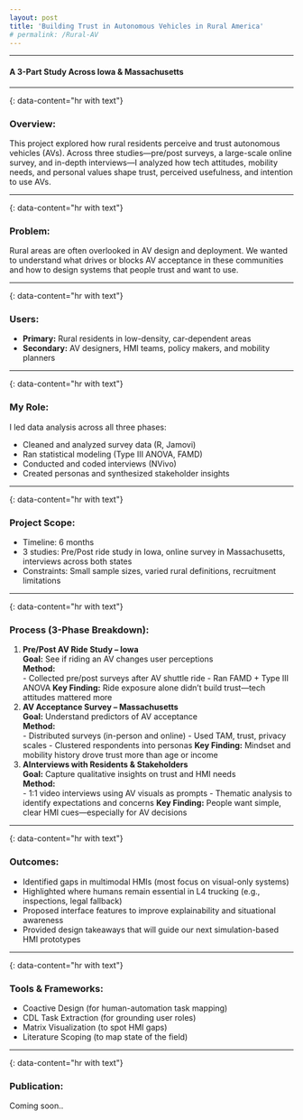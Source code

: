 ```yaml
---
layout: post
title: 'Building Trust in Autonomous Vehicles in Rural America'
# permalink: /Rural-AV
---
```

---
#### A 3-Part Study Across Iowa & Massachusetts
---
{: data-content="hr with text"}
### Overview:

This project explored how rural residents perceive and trust autonomous vehicles (AVs). Across three studies—pre/post surveys, a large-scale online survey, and in-depth interviews—I analyzed how tech attitudes, mobility needs, and personal values shape trust, perceived usefulness, and intention to use AVs.

---
{: data-content="hr with text"}
### Problem:

Rural areas are often overlooked in AV design and deployment. We wanted to understand what drives or blocks AV acceptance in these communities and how to design systems that people trust and want to use.

---
{: data-content="hr with text"}
### Users:

- **Primary:** Rural residents in low-density, car-dependent areas
- **Secondary:** AV designers, HMI teams, policy makers, and mobility planners

---
{: data-content="hr with text"}
### My Role:

I led data analysis across all three phases:
- Cleaned and analyzed survey data (R, Jamovi)
- Ran statistical modeling (Type III ANOVA, FAMD)
- Conducted and coded interviews (NVivo)
- Created personas and synthesized stakeholder insights

---
{: data-content="hr with text"}
### Project Scope:

- Timeline: 6 months
- 3 studies: Pre/Post ride study in Iowa, online survey in Massachusetts, interviews across both states
- Constraints: Small sample sizes, varied rural definitions, recruitment limitations


---
{: data-content="hr with text"}
### Process (3-Phase Breakdown):

1. **Pre/Post AV Ride Study – Iowa** <br>
    **Goal:** See if riding an AV changes user perceptions <br>
    **Method:** <br>
        - Collected pre/post surveys after AV shuttle ride
        - Ran FAMD + Type III ANOVA
    **Key Finding:** Ride exposure alone didn’t build trust—tech attitudes mattered more
2. **AV Acceptance Survey – Massachusetts** <br>
    **Goal:** Understand predictors of AV acceptance <br>
    **Method:**<br>
        - Distributed surveys (in-person and online)
        - Used TAM, trust, privacy scales
        - Clustered respondents into personas
    **Key Finding:** Mindset and mobility history drove trust more than age or income
3. **AInterviews with Residents & Stakeholders** <br>
    **Goal:** Capture qualitative insights on trust and HMI needs <br>
    **Method:**<br>
        - 1:1 video interviews using AV visuals as prompts
        - Thematic analysis to identify expectations and concerns
    **Key Finding:** People want simple, clear HMI cues—especially for AV decisions


---
{: data-content="hr with text"}

### Outcomes:
- Identified gaps in multimodal HMIs (most focus on visual-only systems)
- Highlighted where humans remain essential in L4 trucking (e.g., inspections, legal fallback)
- Proposed interface features to improve explainability and situational awareness
- Provided design takeaways that will guide our next simulation-based HMI prototypes

---
{: data-content="hr with text"}

### Tools & Frameworks:

- Coactive Design (for human-automation task mapping)
- CDL Task Extraction (for grounding user roles)
- Matrix Visualization (to spot HMI gaps)
- Literature Scoping (to map state of the field)

---
{: data-content="hr with text"}

### Publication: 

Coming soon..


